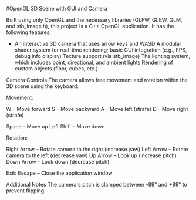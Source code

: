 #OpenGL 3D Scene with GUI and Camera

Built using only OpenGL and the necessary libraries (GLFW, GLEW, GLM, and stb_image.h), this project is a C++ OpenGL application. 
It has the following features:
- An interactive 3D camera that uses arrow keys and WASD
A modular shader system for real-time rendering; basic GUI integration (e.g., FPS, debug info display)
Texture support (via stb_image)
The lighting system, which includes point, directional, and ambient lights
Rendering of custom objects (floor, cubes, etc.)


Camera Controls
The camera allows free movement and rotation within the 3D scene using the keyboard:

Movement:

W – Move forward
S – Move backward
A – Move left (strafe)
D – Move right (strafe)

Space – Move up
Left Shift – Move down

Rotation:

Right Arrow – Rotate camera to the right (increase yaw)
Left Arrow – Rotate camera to the left (decrease yaw)
Up Arrow – Look up (increase pitch)
Down Arrow – Look down (decrease pitch)

Exit:
Escape – Close the application window

Additional Notes
The camera's pitch is clamped between -89° and +89° to prevent flipping.
